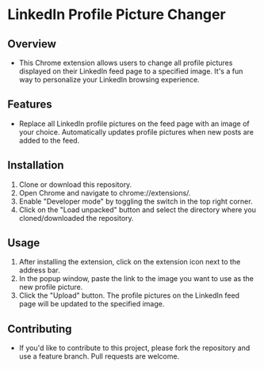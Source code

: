 # LinkedIn Profile Picture Changer

## Overview
* This Chrome extension allows users to change all profile pictures displayed on their LinkedIn feed page to a specified image. It's a fun way to personalize your LinkedIn browsing experience.

## Features
* Replace all LinkedIn profile pictures on the feed page with an image of your choice.
Automatically updates profile pictures when new posts are added to the feed.

## Installation
1. Clone or download this repository.
2. Open Chrome and navigate to chrome://extensions/.
3. Enable "Developer mode" by toggling the switch in the top right corner.
4. Click on the "Load unpacked" button and select the directory where you cloned/downloaded the repository.

## Usage
1. After installing the extension, click on the extension icon next to the address bar.
2. In the popup window, paste the link to the image you want to use as the new profile picture.
3. Click the "Upload" button. The profile pictures on the LinkedIn feed page will be updated to the specified image.

## Contributing
* If you'd like to contribute to this project, please fork the repository and use a feature branch. Pull requests are welcome.
